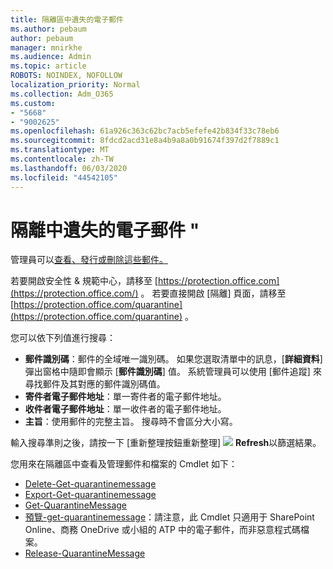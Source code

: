 ```yaml
---
title: 隔離區中遺失的電子郵件
ms.author: pebaum
author: pebaum
manager: mnirkhe
ms.audience: Admin
ms.topic: article
ROBOTS: NOINDEX, NOFOLLOW
localization_priority: Normal
ms.collection: Adm_O365
ms.custom:
- "5668"
- "9002625"
ms.openlocfilehash: 61a926c363c62bc7acb5efefe42b834f33c78eb6
ms.sourcegitcommit: 8fdcd2acd31e8a4b9a8a0b91674f397d2f7889c1
ms.translationtype: MT
ms.contentlocale: zh-TW
ms.lasthandoff: 06/03/2020
ms.locfileid: "44542105"
---
```

# <a name="missing-emails-in-quarantine"></a>隔離中遺失的電子郵件 "

管理員可以[查看、發行或刪除這些郵件。](https://docs.microsoft.com/microsoft-365/security/office-365-security/manage-quarantined-messages-and-files?view=o365-worldwide)

若要開啟安全性 & 規範中心，請移至 [https://protection.office.com](https://protection.office.com/) 。 若要直接開啟 [隔離] 頁面，請移至 [https://protection.office.com/quarantine](https://protection.office.com/quarantine) 。  

您可以依下列值進行搜尋：  

- **郵件識別碼**：郵件的全域唯一識別碼。 如果您選取清單中的訊息，[**詳細資料**] 彈出窗格中隨即會顯示 [**郵件識別碼**] 值。 系統管理員可以使用 [郵件追蹤][](https://docs.microsoft.com/microsoft-365/security/office-365-security/message-trace-scc?view=o365-worldwide) 來尋找郵件及其對應的郵件識別碼值。
- **寄件者電子郵件地址**：單一寄件者的電子郵件地址。
- **收件者電子郵件地址**：單一收件者的電子郵件地址。
- **主旨**：使用郵件的完整主旨。 搜尋時不會區分大小寫。

輸入搜尋準則之後，請按一下 [重新整理按鈕重新整理] ![ ](https://docs.microsoft.com/microsoft-365/media/scc-quarantine-refresh.png?view=o365-worldwide) **Refresh**以篩選結果。  

您用來在隔離區中查看及管理郵件和檔案的 Cmdlet 如下：
- [Delete-Get-quarantinemessage](https://docs.microsoft.com/powershell/module/exchange/delete-quarantinemessage)
- [Export-Get-quarantinemessage](https://docs.microsoft.com/powershell/module/exchange/export-quarantinemessage)
- [Get-QuarantineMessage](https://docs.microsoft.com/powershell/module/exchange/get-quarantinemessage)
- [預覽-get-quarantinemessage](https://docs.microsoft.com/powershell/module/exchange/preview-quarantinemessage)：請注意，此 Cmdlet 只適用于 SharePoint Online、商務 OneDrive 或小組的 ATP 中的電子郵件，而非惡意程式碼檔案。
- [Release-QuarantineMessage](https://docs.microsoft.com/powershell/module/exchange/release-quarantinemessage)